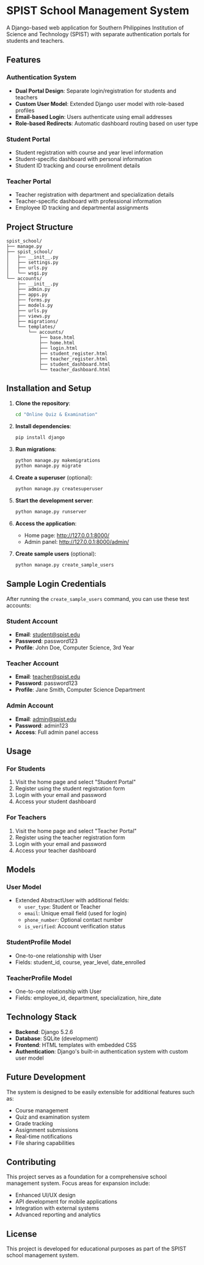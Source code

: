 # SPIST School Management System

A Django-based web application for Southern Philippines Institution of Science and Technology (SPIST) with separate authentication portals for students and teachers.

## Features

### Authentication System
- **Dual Portal Design**: Separate login/registration for students and teachers
- **Custom User Model**: Extended Django user model with role-based profiles
- **Email-based Login**: Users authenticate using email addresses
- **Role-based Redirects**: Automatic dashboard routing based on user type

### Student Portal
- Student registration with course and year level information
- Student-specific dashboard with personal information
- Student ID tracking and course enrollment details

### Teacher Portal
- Teacher registration with department and specialization details
- Teacher-specific dashboard with professional information
- Employee ID tracking and departmental assignments

## Project Structure

```
spist_school/
├── manage.py
├── spist_school/
│   ├── __init__.py
│   ├── settings.py
│   ├── urls.py
│   └── wsgi.py
└── accounts/
    ├── __init__.py
    ├── admin.py
    ├── apps.py
    ├── forms.py
    ├── models.py
    ├── urls.py
    ├── views.py
    ├── migrations/
    └── templates/
        └── accounts/
            ├── base.html
            ├── home.html
            ├── login.html
            ├── student_register.html
            ├── teacher_register.html
            ├── student_dashboard.html
            └── teacher_dashboard.html
```

## Installation and Setup

1. **Clone the repository**:
   ```bash
   cd "Online Quiz & Examination"
   ```

2. **Install dependencies**:
   ```bash
   pip install django
   ```

3. **Run migrations**:
   ```bash
   python manage.py makemigrations
   python manage.py migrate
   ```

4. **Create a superuser** (optional):
   ```bash
   python manage.py createsuperuser
   ```

5. **Start the development server**:
   ```bash
   python manage.py runserver
   ```

6. **Access the application**:
   - Home page: http://127.0.0.1:8000/
   - Admin panel: http://127.0.0.1:8000/admin/

7. **Create sample users** (optional):
   ```bash
   python manage.py create_sample_users
   ```

## Sample Login Credentials

After running the `create_sample_users` command, you can use these test accounts:

### Student Account
- **Email**: student@spist.edu
- **Password**: password123
- **Profile**: John Doe, Computer Science, 3rd Year

### Teacher Account
- **Email**: teacher@spist.edu  
- **Password**: password123
- **Profile**: Jane Smith, Computer Science Department

### Admin Account
- **Email**: admin@spist.edu
- **Password**: admin123
- **Access**: Full admin panel access

## Usage

### For Students
1. Visit the home page and select "Student Portal"
2. Register using the student registration form
3. Login with your email and password
4. Access your student dashboard

### For Teachers
1. Visit the home page and select "Teacher Portal"
2. Register using the teacher registration form
3. Login with your email and password
4. Access your teacher dashboard

## Models

### User Model
- Extended AbstractUser with additional fields:
  - `user_type`: Student or Teacher
  - `email`: Unique email field (used for login)
  - `phone_number`: Optional contact number
  - `is_verified`: Account verification status

### StudentProfile Model
- One-to-one relationship with User
- Fields: student_id, course, year_level, date_enrolled

### TeacherProfile Model
- One-to-one relationship with User
- Fields: employee_id, department, specialization, hire_date

## Technology Stack

- **Backend**: Django 5.2.6
- **Database**: SQLite (development)
- **Frontend**: HTML templates with embedded CSS
- **Authentication**: Django's built-in authentication system with custom user model

## Future Development

The system is designed to be easily extensible for additional features such as:
- Course management
- Quiz and examination system
- Grade tracking
- Assignment submissions
- Real-time notifications
- File sharing capabilities

## Contributing

This project serves as a foundation for a comprehensive school management system. Focus areas for expansion include:
- Enhanced UI/UX design
- API development for mobile applications
- Integration with external systems
- Advanced reporting and analytics

## License

This project is developed for educational purposes as part of the SPIST school management system.

